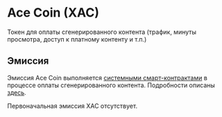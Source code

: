 # Ace Coin (XAC)

Токен для оплаты сгенерированного контента (трафик, минуты просмотра, доступ к платному контенту и т.п.)

## Эмиссия

Эмиссия Ace Coin выполняется [системными смарт-контрактами][1] в процессе оплаты сгенерированного контента.
Подробности описаны [здесь][2].

Первоначальная эмиссия XAC отсутствует.

[1]: ../glossary/system-smart-contracts.md
[2]: ../system-tokens/xac-emission.md